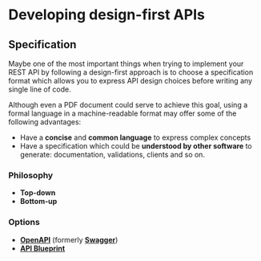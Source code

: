 # Developing design-first APIs

## Specification

Maybe one of the most important things when trying to implement your REST API by following a design-first approach is to choose a specification format which allows you to express API design choices before writing any single line of code.

Although even a PDF document could serve to achieve this goal, using a formal language in a machine-readable format may offer some of the following advantages:

* Have a **concise** and **common language** to express complex concepts
* Have a specification which could be **understood by other software** to generate: documentation, validations, clients and so on.

### Philosophy

* **Top-down**
* **Bottom-up**

### Options

* **[OpenAPI](https://www.openapis.org/)** (formerly **[Swagger](https://swagger.io/)**)
* **[API Blueprint](https://apiblueprint.org/)**
